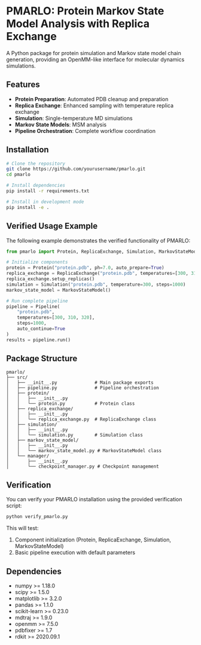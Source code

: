 # PMARLO: Protein Markov State Model Analysis with Replica Exchange

A Python package for protein simulation and Markov state model chain generation, providing an OpenMM-like interface for molecular dynamics simulations.

## Features

- **Protein Preparation**: Automated PDB cleanup and preparation
- **Replica Exchange**: Enhanced sampling with temperature replica exchange
- **Simulation**: Single-temperature MD simulations
- **Markov State Models**: MSM analysis
- **Pipeline Orchestration**: Complete workflow coordination

## Installation

```bash
# Clone the repository
git clone https://github.com/yourusername/pmarlo.git
cd pmarlo

# Install dependencies
pip install -r requirements.txt

# Install in development mode
pip install -e .
```

## Verified Usage Example

The following example demonstrates the verified functionality of PMARLO:

```python
from pmarlo import Protein, ReplicaExchange, Simulation, MarkovStateModel, Pipeline

# Initialize components
protein = Protein("protein.pdb", ph=7.0, auto_prepare=True)
replica_exchange = ReplicaExchange("protein.pdb", temperatures=[300, 310, 320], auto_setup=False)
replica_exchange.setup_replicas()
simulation = Simulation("protein.pdb", temperature=300, steps=1000)
markov_state_model = MarkovStateModel()

# Run complete pipeline
pipeline = Pipeline(
    "protein.pdb",
    temperatures=[300, 310, 320],
    steps=1000,
    auto_continue=True
)
results = pipeline.run()
```

## Package Structure

```
pmarlo/
├── src/
│   ├── __init__.py              # Main package exports
│   ├── pipeline.py              # Pipeline orchestration
│   ├── protein/
│   │   ├── __init__.py
│   │   └── protein.py           # Protein class
│   ├── replica_exchange/
│   │   ├── __init__.py
│   │   └── replica_exchange.py  # ReplicaExchange class
│   ├── simulation/
│   │   ├── __init__.py
│   │   └── simulation.py        # Simulation class
│   ├── markov_state_model/
│   │   ├── __init__.py
│   │   └── markov_state_model.py # MarkovStateModel class
│   └── manager/
│       ├── __init__.py
│       └── checkpoint_manager.py # Checkpoint management
```

## Verification

You can verify your PMARLO installation using the provided verification script:

```bash
python verify_pmarlo.py
```

This will test:
1. Component initialization (Protein, ReplicaExchange, Simulation, MarkovStateModel)
2. Basic pipeline execution with default parameters

## Dependencies

- numpy >= 1.18.0
- scipy >= 1.5.0
- matplotlib >= 3.2.0
- pandas >= 1.1.0
- scikit-learn >= 0.23.0
- mdtraj >= 1.9.0
- openmm >= 7.5.0
- pdbfixer >= 1.7
- rdkit >= 2020.09.1
